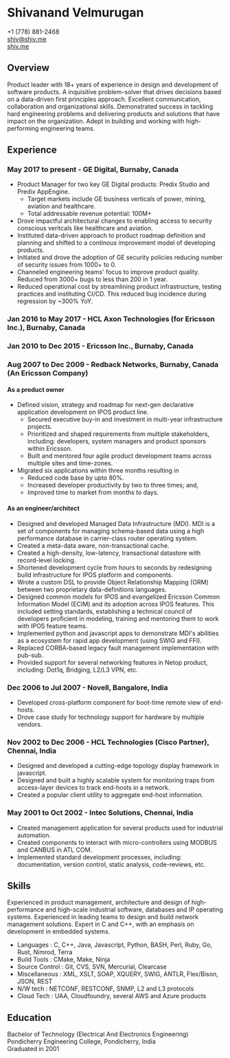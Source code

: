 # Shivanand Velmurugan

+1 (778) 881-2468  
[shiv@shiv.me](mailto:shiv@shiv.me)  
[shiv.me][2]  

## Overview

Product leader with 18+ years of experience in design and development of software products. A inquisitive problem-solver that drives decisions based on a data-driven first principles approach. Excellent communication, collaboration and organizational skills. Demonstrated success in tackling hard engineering problems and delivering products and solutions that have impact on the organization. Adept in building and working with high-performing engineering teams. 

## Experience

### May 2017 to present - GE Digital, Burnaby, Canada 

  * Product Manager for two key GE Digital products: Predix Studio and Predix AppEngine.
    - Target markets include GE business verticals of power, mining, aviation and healthcare.
    - Total addressable revenue potential: 100M+
  * Drove impactful architectural changes to enabling access to security conscious veritcals like healthcare and aviation.
  * Instituted data-driven approach to product roadmap definition and planning and shifted to a continous improvement model of developing products.
  * Initiated and drove the adoption of GE security policies reducing number of security issues from 1000+ to 0.
  * Channeled engineering teams' focus to improve product quality. Reduced from 3000+ bugs to less than 200 in 1 year.
  * Reduced operational cost by streamlining product infrastructure, testing practices and instituting CI/CD. This reduced bug incidence during regression by ~300% YoY.

### Jan 2016 to May 2017 - HCL Axon Technologies (for Ericsson Inc.), Burnaby, Canada
### Jan 2010 to Dec 2015 - Ericsson Inc., Burnaby, Canada
### Aug 2007 to Dec 2009 - Redback Networks, Burnaby, Canada (An Ericsson Company)

#### As a product owner 
   * Defined vision, strategy and roadmap for next-gen declarative application development on IPOS product line.
     - Secured executive buy-in and investment in multi-year infrastructure projects.
     - Prioritized and shaped requirements from multiple stakeholders, including: developers, system managers and product sponsors within Ericsson.
     - Built and mentored four agile product development teams across multiple sites and time-zones.
   * Migrated six applications within three months resulting in
     - Reduced code base by upto 80%.
     - Increased developer productivity by two to three times; and,
     - Improved time to market from months to days.

#### As an engineer/architect

   * Designed and developed Managed Data Infrastructure (MDI). MDI is a set of components for managing schema-based data using a high performance database in carrier-class router operating system.
   * Created a meta-data aware, non-transactional cache.
   * Created a high-density, low-latency, transactional datastore with record-level locking.
   * Shortened development cycle from hours to seconds by redesigning build infrastructure for IPOS platform and components.
   * Wrote a custom DSL to provide Object Relationship Mapping (ORM) between two proprietary data-definitions languages.
   * Designed common models for IPOS and evangelized Ericsson Common Information Model (ECIM) and its adoption across IPOS features. This included setting standards, establishing a technical council of developers proficient in modeling, training and mentoring them to work with IPOS feature teams.
   * Implemented python and javascript apps to demonstrate MDI's abilities as a ecosystem for rapid app development (using SWIG and FFI).
   * Replaced CORBA-based legacy fault management implementation with pub-sub.
   * Provided support for several networking features in Netop product, including: Dot1q, Bridging, L2/L3 VPN, etc.

### Dec 2006 to Jul 2007 - Novell, Bangalore, India

   * Developed cross-platform component for boot-time remote view of end-hosts.
   * Drove case study for technology support for hardware by multiple vendors.

### Nov 2002 to Dec 2006 - HCL Technologies (Cisco Partner), Chennai, India

   * Designed and developed a cutting-edge topology display framework in javascript.
   * Designed and built a highly scalable system for monitoring traps from access-layer devices to track end-hosts in a network.
   * Created a popular client utility to aggregate end-host information.

### May 2001 to Oct 2002 - Intec Solutions, Chennai, India

   * Created management application for several products used for industrial automation.
   * Created components to interact with micro-controllers using MODBUS and CANBUS in ATL COM.
   * Implemented standard development processes, including: documentation, version control, static analysis, code-reviews, etc.  

## Skills

Experienced in product management, architecture and design of high-performance and high-scale industrial software, databases and IP operating systems. Experienced in leading teams to design and build network management solutions. Expert in C and C++, with an emphasis on development in embedded systems.

   * Languages      : C, C++, Java, Javascript, Python, BASH, Perl, Ruby, Go, Rust, Nimrod, Terra
   * Build Tools    : CMake, Make, Ninja
   * Source Control : Git, CVS, SVN, Mercurial, Clearcase
   * Miscellaneous  : XML, XSLT, SOAP, XQUERY, SWIG, ANTLR, Flex/Bison, JSON, REST
   * N/W tech       : NETCONF, RESTCONF, SNMP, L2 and L3 protocols
   * Cloud Tech     : UAA, Cloudfoundry, several AWS and Azure products 

## Education

Bachelor of Technology (Electrical And Electronics Engineering)  
Pondicherry Engineering College, Pondicherry, India  
Graduated in 2001

[1]: mailto:shiv@shiv.me
[2]: http://shiv.me
[3]: http://github.com/shiva
